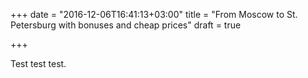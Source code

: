 +++
date = "2016-12-06T16:41:13+03:00"
title = "From Moscow to St. Petersburg with bonuses and cheap prices"
draft = true

+++

Test test test.
